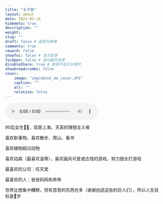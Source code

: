 ```yaml
---
title: "关于我"
layout: about
date: 2023-03-14
hidemeta: true
description: ""
weight:
slug: ""
draft: false # 是否为草稿
comments: true
reward: false
showToc: false # 显示目录
TocOpen: false # 自动展开目录
disableShare: true # 底部不显示分享栏
showbreadcrumbs: false
cover:
    image: "img/about_me_cover.JPG"
    caption: ""
    alt: ""
    relative: false
---
```

<!-- <audio controls autoplay> -->
<audio controls>
    <source id="mp3" src="/audio/summer.mp3">
</audio>

90后女生👩‍🦰，现居上海，天真的理想主义者

喜欢新事物，喜欢散步、爬山、看书

喜欢植物超过动物

喜欢动森（最喜欢温蒂），喜欢画风可爱或古怪的游戏，努力擅长打游戏

最喜欢的公司：任天堂

最喜欢的人：爸爸妈妈和奔奔

世界比想象中糟糕，但有意思的东西也多（谢谢创造这些的巨人们），所以人生目标是💯岁